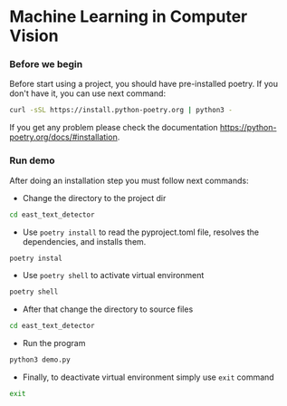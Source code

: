 # Machine Learning in Computer Vision

### Before we begin
Before start using a project, you should have pre-installed poetry.
If you don't have it, you can use next command:
```bash
curl -sSL https://install.python-poetry.org | python3 -
```
If you get any problem please check the documentation
https://python-poetry.org/docs/#installation.

### Run demo
After doing an installation step you must follow next commands:
* Change the directory to the project dir
```bash
cd east_text_detector
```
* Use `poetry install` to read the pyproject.toml file, resolves the dependencies, and installs them.
```bash
poetry instal
```
* Use `poetry shell` to activate virtual environment
```bash
poetry shell
```
* After that change the directory to source files
```bash
cd east_text_detector
```
* Run the program
```bash
python3 demo.py
```
* Finally, to deactivate virtual environment simply use `exit` command
```bash
exit
```





